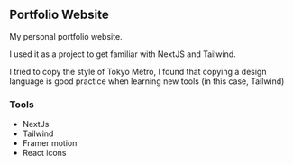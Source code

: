## Portfolio Website

My personal portfolio website.

I used it as a project to get familiar with NextJS and Tailwind.

I tried to copy the style of Tokyo Metro, I found that copying a design language is good practice when learning new tools (in this case, Tailwind)

### Tools
- NextJs
- Tailwind
- Framer motion
- React icons